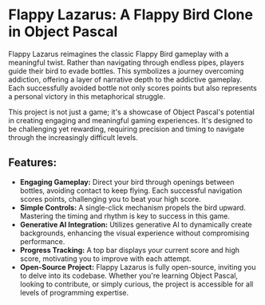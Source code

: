 # Flappy Lazarus: A Flappy Bird Clone in Object Pascal

Flappy Lazarus reimagines the classic Flappy Bird gameplay with a meaningful twist. Rather than navigating through endless pipes, players guide their bird to evade bottles. This symbolizes a journey overcoming addiction, offering a layer of narrative depth to the addictive gameplay. Each successfully avoided bottle not only scores points but also represents a personal victory in this metaphorical struggle.

This project is not just a game; it's a showcase of Object Pascal's potential in creating engaging and meaningful gaming experiences. It's designed to be challenging yet rewarding, requiring precision and timing to navigate through the increasingly difficult levels.

## Features:

- **Engaging Gameplay:** Direct your bird through openings between bottles, avoiding contact to keep flying. Each successful navigation scores points, challenging you to beat your high score.
- **Simple Controls:** A single-click mechanism propels the bird upward. Mastering the timing and rhythm is key to success in this game.
- **Generative AI Integration:** Utilizes generative AI to dynamically create backgrounds, enhancing the visual experience without compromising performance.
- **Progress Tracking:** A top bar displays your current score and high score, motivating you to improve with each attempt.
- **Open-Source Project:** Flappy Lazarus is fully open-source, inviting you to delve into its codebase. Whether you're learning Object Pascal, looking to contribute, or simply curious, the project is accessible for all levels of programming expertise.